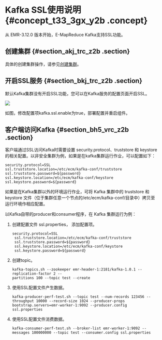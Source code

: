 # Kafka SSL使用说明 {#concept_t33_3gx_y2b .concept}

从 EMR-3.12.0 版本开始，E-MapReduce Kafka支持SSL功能。

## 创建集群 {#section_akj_trc_z2b .section}

具体的创建集群操作，请参见[创建集群](intl.zh-CN/用户指南/集群/创建集群.md#)。

## 开启SSL服务 {#section_bkj_trc_z2b .section}

默认Kafka集群没有开启SSL功能，您可以在Kafka服务的配置页面开启SSL。

![](http://static-aliyun-doc.oss-cn-hangzhou.aliyuncs.com/assets/img/17900/153829571710846_zh-CN.png)

如图，修改配置项kafka.ssl.enable为true，部署配置并重启组件。

## 客户端访问Kafka {#section_bh5_vrc_z2b .section}

客户端通过SSL访问Kafka时需要设置 security.protocol、truststore 和 keystore 的相关配置。以非安全集群为例，如果是在kafka集群运行作业，可以配置如下：

```
security.protocol=SSL
ssl.truststore.location=/etc/ecm/kafka-conf/truststore
ssl.truststore.password=${password}
ssl.keystore.location=/etc/ecm/kafka-conf/keystore
ssl.keystore.password=${password}
```

如果是在Kafka集群以外的环境运行作业，可将 Kafka 集群中的 truststore 和 keystore 文件（位于集群任意一个节点的/etc/ecm/kafka-conf/目录中）拷贝至运行环境作相应配置。

以Kafka自带的producer和consumer程序，在 Kafka 集群运行为例：

1.  创建配置文件 ssl.properties， 添加配置项。

    ```
    security.protocol=SSL
     ssl.truststore.location=/etc/ecm/kafka-conf/truststore
     ssl.truststore.password=${password}
     ssl.keystore.location=/etc/ecm/kafka-conf/keystore
     ssl.keystore.password=${password}
    ```

2.  创建topic。

    ```
    kafka-topics.sh --zookeeper emr-header-1:2181/kafka-1.0.1 --replication-factor 2 --
    partitions 100 --topic test --create
    ```

3.  使用SSL配置文件产生数据。

    ```
    kafka-producer-perf-test.sh --topic test --num-records 123456 --throughput 10000 --record-size 1024 --producer-props bootstrap.servers=emr-worker-1:9092 --producer.config ssl.properties
    ```

4.  使用SSL配置文件消费数据。

    ```
    kafka-consumer-perf-test.sh --broker-list emr-worker-1:9092 --messages 100000000 --topic test --consumer.config ssl.properties
    ```



